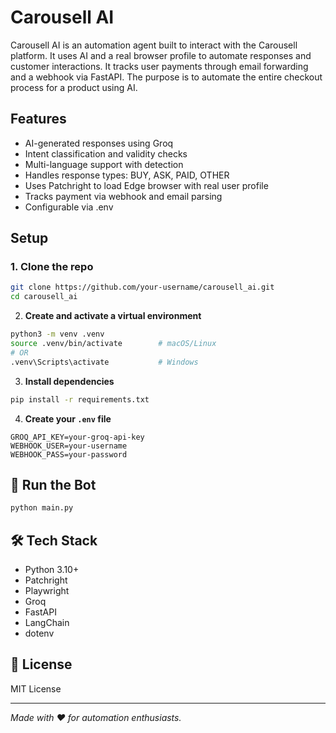 # Carousell AI

Carousell AI is an automation agent built to interact with the Carousell platform. It uses AI and a real browser profile to automate responses and customer interactions. It tracks user payments through email forwarding and a webhook via FastAPI. The purpose is to automate the entire checkout process for a product using AI.

## Features

- AI-generated responses using Groq
- Intent classification and validity checks
- Multi-language support with detection
- Handles response types: BUY, ASK, PAID, OTHER
- Uses Patchright to load Edge browser with real user profile
- Tracks payment via webhook and email parsing
- Configurable via .env


## Setup

### 1. Clone the repo

```bash
git clone https://github.com/your-username/carousell_ai.git
cd carousell_ai
```

2. **Create and activate a virtual environment**

```bash
python3 -m venv .venv
source .venv/bin/activate        # macOS/Linux
# OR
.venv\Scripts\activate           # Windows
```

3. **Install dependencies**

```bash
pip install -r requirements.txt
```

4. **Create your `.env` file**

```env
GROQ_API_KEY=your-groq-api-key
WEBHOOK_USER=your-username
WEBHOOK_PASS=your-password
```

## 🧪 Run the Bot

```bash
python main.py
```

## 🛠️ Tech Stack

- Python 3.10+
- Patchright
- Playwright
-	Groq
-	FastAPI
-	LangChain
-	dotenv

## 📄 License

MIT License

---

*Made with ❤️ for automation enthusiasts.*